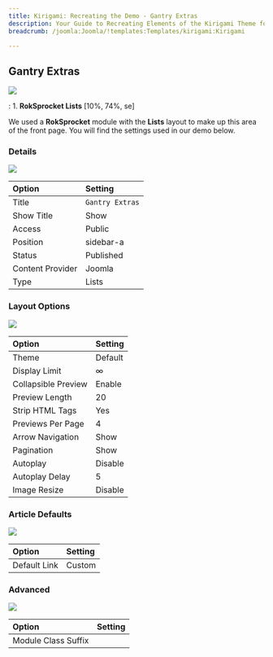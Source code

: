 ```yaml
---
title: Kirigami: Recreating the Demo - Gantry Extras
description: Your Guide to Recreating Elements of the Kirigami Theme for Joomla
breadcrumb: /joomla:Joomla/!templates:Templates/kirigami:Kirigami

---
```


Gantry Extras
-----
![][demo]

:   1. **RokSprocket Lists** [10%, 74%, se]

We used a **RokSprocket** module with the **Lists** layout to make up this area of the front page. You will find the settings used in our demo below.

### Details
![][demo2]

| Option           | Setting         |  
| :--------------- | :-------------- |  
| Title            | `Gantry Extras` |  
| Show Title       | Show            |  
| Access           | Public          |  
| Position         | sidebar-a       |  
| Status           | Published       |  
| Content Provider | Joomla          |  
| Type             | Lists           |  

### Layout Options
![][demo3]

| Option              | Setting |  
| :------------------ | :------ |  
| Theme               | Default |  
| Display Limit       | ∞       |  
| Collapsible Preview | Enable  |  
| Preview Length      | 20      |  
| Strip HTML Tags     | Yes     |  
| Previews Per Page   | 4       |  
| Arrow Navigation    | Show    |  
| Pagination          | Show    |  
| Autoplay            | Disable |  
| Autoplay Delay      | 5       |  
| Image Resize        | Disable |

### Article Defaults
![][demo4]

| Option       | Setting |  
| :----------- | :------ |  
| Default Link | Custom  |  

### Advanced
![][demo5]

| Option              | Setting |  
| :------------------ | :------ |  
| Module Class Suffix |         |

[demo]: assets/demo_5.jpeg
[demo2]: assets/lists_1.jpeg
[demo3]: assets/lists_2.jpeg
[demo4]: assets/lists_3.jpeg
[demo5]: assets/lists_4.jpeg